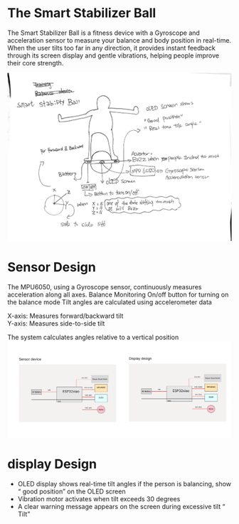 # The Smart Stabilizer Ball

The Smart Stabilizer Ball is a fitness device with a Gyroscope and acceleration sensor to measure your balance and body position in real-time. When the user tilts too far in any direction, it provides instant feedback through its screen display and gentle vibrations, helping people improve their core strength.

![Alt Text](871736565723_.pic.jpg)


# Sensor Design
The MPU6050, using a Gyroscope sensor, continuously measures acceleration along all axes. 
Balance Monitoring 
On/off button for turning on the balance mode
Tilt angles are calculated using accelerometer data 

X-axis: Measures forward/backward tilt  
Y-axis: Measures side-to-side tilt 

The system calculates angles relative to a vertical position 
![Alt Text](Group5.jpg)
# display Design
 - OLED display shows real-time tilt angles 
if the person is balancing, show “ good position” on the OLED screen
- Vibration motor activates when tilt exceeds 30 degrees 
- A clear warning message appears on the screen during excessive tilt “ Tilt” 
